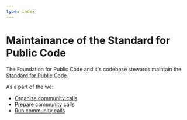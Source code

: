 ```yaml
---
type: index
---
```


# Maintainance of the Standard for Public Code

The Foundation for Public Code and it's codebase stewards maintain the [Standard for Public Code](https://standard.publiccode.net).

As a part of the we:

* [Organize community calls](community-call.md)
* [Prepare community calls](preparing-community-call.md)
* [Run community calls](running-community-call.md)
